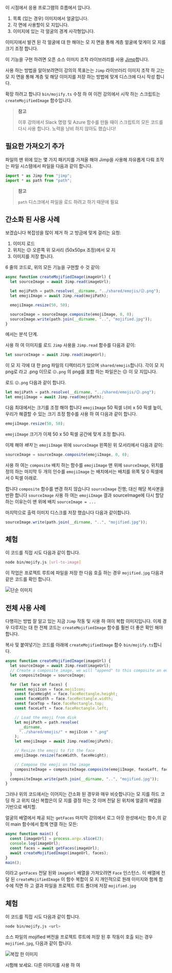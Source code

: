 이 시점에서 응용 프로그램의 흐름에서 압니다.

1.  목록 (있는 경우) 이미지에서 얼굴입니다.
2.  각 면에 사용할이 모 지입니다.
3.  이미지에 있는 각 얼굴의 경계 사각형입니다.

이미지에서 발견 된 각 얼굴에 대 한 해야는 모 지 면을 통해 계층 얼굴에 맞게이 모 지를 크기 조정 합니다.

이 기능을 구현 하려면 오픈 소스 이미지 조작 라이브러리를 사용 [Jimp](https://www.npmjs.com/package/jimp)합니다.

사용 하는 방법을 알아보려면이 강의의 목표는는 `Jimp` 라이브러리 이미지 조작 하 고는 모 지 면을 통해 계층 및 해당 이미지를 저장 하는 방법에 맞게 디스크에 다시 작성 합니다.

확장 하려고 합니다 `bin/mojify.ts` 수정 하 여 이전 강의에서 시작 하는 스크립트는 `createMojifiedImage` 함수입니다.

> **참고**
>
> 이후 강의에서 Slack 명령 및 Azure 함수를 만들 때이 스크립트의 모든 코드를 다시 사용 합니다. 노력을 낭비 하지 않아도 했습니다!

## <a name="add-the-required-imports"></a>필요한 가져오기 추가

파일의 맨 위에 있는 몇 가지 패키지를 가져올 해야 Jimp을 사용해 자유롭게 다뤄 조작는 파일 시스템에서 파일을 다음과 같이 합니다.

```typescript
import * as Jimp from "jimp";
import * as path from "path";
```

> **참고**
>
> `path` 디스크에서 파일을 로드 하려고 하기 때문에 필요

## <a name="simplified-use-case"></a>간소화 된 사용 사례

보겠습니다 복잡성을 많이 제거 하 고 방금에 맞게 걸리는 요청:

1. 이미지 로드
2. 위치는 😕 오른쪽 위 모서리 (50x50px 조정)에서 모 지
3. 이미지를 저장 합니다.

6 줄의 코드로, 위의 모든 기능을 구현할 수 것 같이:

```typescript
async function createMojifiedImage(imageUrl) {
  let sourceImage = await Jimp.read(imageUrl);

  let mojiPath = path.resolve(__dirname, "../shared/emojis/😕.png");
  let emojiImage = await Jimp.read(mojiPath);

  emojiImage.resize(50, 50);

  sourceImage = sourceImage.composite(emojiImage, 0, 0);
  sourceImage.write(path.join(__dirname, "..", "mojified.jpg"));
}
```

에서는 분석 단계.

사용 하 여 이미지를 로드 `Jimp` 사용을 `Jimp.read` 함수를 다음과 같이:

```typescript
let sourceImage = await Jimp.read(imageUrl);
```

이 모 지 각에 대 한 png 파일의 디렉터리가 있으며 `shared/emojis`합니다. 각이 모 지 png로 라고 <emoji>.png 이므로 `😕.png` 의 png를 포함 하는 파일은는 😕 이 모 지입니다.

로드 `😕.png` 다음과 같이 합니다.

```typescript
let mojiPath = path.resolve(__dirname, "../shared/emojis/😕.png");
let emojiImage = await Jimp.read(mojiPath);
```

다음 최대에서는 크기를 조정 해야 합니다 `emojiImage` 50 픽셀 너비 x 50 픽셀 높이, 우리가 해결할 수 있는 크기 조정 함수를 사용 하 여 다음과 같이 합니다.

```typescript
emojiImage.resize(50, 50);
```

`emojiImage` 크기가 이제 50 x 50 픽셀 공간에 맞게 조정 합니다.

이제 해야 _배치_ 는 `emojiImage` 위에 `sourceImage` 왼쪽된 위 모서리에서 다음과 같이:

```typescript
sourceImage = sourceImage.composite(emojiImage, 0, 0);
```

사용 하 여는 `composite` 배치 하는 함수를 `emojiImage` 맨 위에 `sourceImage`, 위치를 정의 하는 마지막 두 개의 인수를 `emojiImage` 는 배치에서는 배치를 위쪽 및 0 픽셀에서 0 픽셀 아래로.

합니다 `composite` 함수를 변경 하지 않습니다 `sourceImage` 진행; 대신 해당 복사본을 반환 합니다 `sourceImage` 사용 하 여는 `emojiImage` 결과 sourceImage에 다시 할당 하는 이유는이 맨 위에 배치 `sourceImage = ...`

마지막으로 출력 이미지 디스크를 저장 했습니다 다음과 같이합니다.

```typescript
sourceImage.write(path.join(__dirname, "..", "mojified.jpg"));
```

## <a name="try-it-out"></a>체험

이 코드를 직접 시도 다음과 같이 합니다.

```bash
node bin/mojify.js [url-to-image]
```

이 작업은 프로젝트 루트에 파일을 저장 한 다음 호출 하는 경우 `mojified.jpg` 다음과 같은 코드를 확인 합니다.

![단순 이미지](/media-drafts/6.simple-mojified-image.jpg)

## <a name="full-use-case"></a>전체 사용 사례

다행히는 방법 잘 알고 있는 지금 `Jimp` 작동 및 사용 하 여이 복합 이미지입니다. 이제 경우 다루지는 대 한 전체 코드는 `createMojifiedImage` 함수를 훨씬 더 좋은 확인 해야 합니다.

복사 및 붙여넣기는 코드를 아래에 `createMojifiedImage` 함수 `bin/mojify.ts`합니다.

```typescript
async function createMojifiedImage(imageUrl) {
  let sourceImage = await Jimp.read(imageUrl);
  // Create a composite image, we will "append" to this composite an emoji image for each face found
  let compositeImage = sourceImage;

  for (let face of faces) {
    const mojiIcon = face.mojiIcon;
    const faceHeight = face.faceRectangle.height;
    const faceWidth = face.faceRectangle.width;
    const faceTop = face.faceRectangle.top;
    const faceLeft = face.faceRectangle.left;

    // Load the emoji from disk
    let mojiPath = path.resolve(
      __dirname,
      "../shared/emojis/" + mojiIcon + ".png"
    );
    let emojiImage = await Jimp.read(mojiPath);

    // Resize the emoji to fit the face
    emojiImage.resize(faceWidth, faceHeight);

    // Compose the emoji on the image
    compositeImage = compositeImage.composite(emojiImage, faceLeft, faceTop);
  }
  compositeImage.write(path.join(__dirname, "..", "mojified.jpg"));
}
```

그러나 위의 코드에서는 이어지는 간소화 된 경우와 매우 비슷합니다는 모 지를 하드 코딩 하 고 위치 대신 복합은이 모 지를 결정 하는 것 이며 전달 된 위치에 얼굴의 배열을 기반으로 배치할.

얼굴의 배열에서 제공 되는 `getFaces` 마지막 강의에서 로그 아웃 완성에서는 함수,의 같이 main 함수에서 함께 연결 하는 모든:

```typescript
async function main() {
  const [imageUrl] = process.argv.slice(2);
  console.log(imageUrl);
  const faces = await getFaces(imageUrl);
  await createMojifiedImage(imageUrl, faces);
}
main();
```

이라고 `getFaces` 전달 된와 `imageUrl` 배열을 가져오려면 `Face` 인스턴스.
이 배열에 전달 된 `createMojifiedImage` 이 함수 복합이 모 지 개인적으로 원래 이미지와 함께 함수에 직면 하 고 결과 파일을 프로젝트 루트 폴더에 저장 `mojified.jpg`

## <a name="try-it-out"></a>체험

이 코드를 직접 시도 다음과 같이 합니다.

```bash
node bin/mojify.js <url>
```

소스 파일의 mojified 버전을 프로젝트 루트에 저장 된 후 작동이 호출 되는 경우 `mojified.jpg`, 다음과 같이 합니다.

![복잡 한 이미지](/media-drafts/6.complex-mojified-image.jpg)

시험해 보세요. 다른 이미지를 사용 하 여
